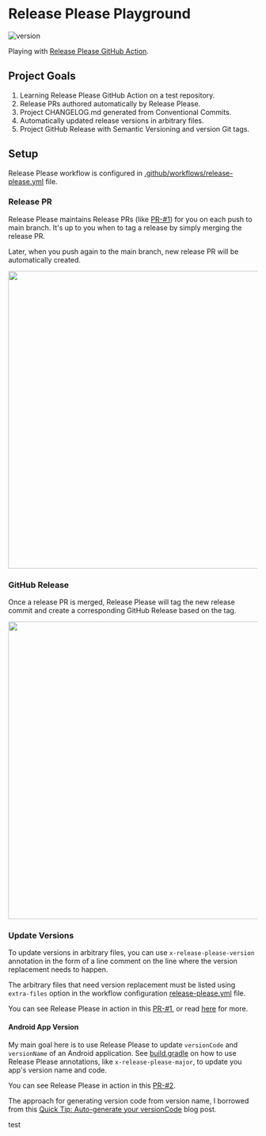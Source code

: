 # Release Please Playground

![version](https://img.shields.io/static/v1?label=version&message=1.1.0&color=blue) <!-- x-release-please-version -->

Playing with [Release Please GitHub Action](https://github.com/marketplace/actions/release-please-action).

## Project Goals

1. Learning Release Please GitHub Action on a test repository.
2. Release PRs authored automatically by Release Please.
3. Project CHANGELOG.md generated from Conventional Commits.
4. Automatically updated release versions in arbitrary files.
5. Project GitHub Release with Semantic Versioning and version Git tags.

## Setup

Release Please workflow is configured
in [.github/workflows/release-please.yml](https://github.com/digrec/release-please-playground/blob/main/.github/workflows/release-please.yml)
file.

### Release PR

Release Please maintains Release PRs (like [PR-#1](https://github.com/digrec/release-please-playground/pull/1/files))
for you on each push to main branch. It's up to you when to tag a release by simply merging the release PR.

Later, when you push again to the main branch, new release PR will be automatically created.

<img src="./release-pr.png" width="600">

### GitHub Release

Once a release PR is merged, Release Please will tag the new release commit and create a corresponding GitHub Release
based on the tag.

<img src="./release.png" width="600">

### Update Versions

To update versions in arbitrary files, you can use `x-release-please-version` annotation in the form of a line comment
on the line where the version replacement needs to happen.

The arbitrary files that need version replacement must be listed using `extra-files` option in the workflow
configuration [release-please.yml](.github/workflows/release-please.yml) file.

You can see Release Please in action in this [PR-#1](https://github.com/digrec/release-please-playground/pull/1/files),
or read [here](https://github.com/marketplace/actions/release-please-action#adding-additional-files) for more.

#### Android App Version

My main goal here is to use Release Please to update `versionCode` and `versionName` of an Android application.
See [build.gradle](./build.gradle) on how to use Release Please annotations, like `x-release-please-major`,
to update you app's version name and code.

You can see Release Please in action in this [PR-#2](https://github.com/digrec/release-please-playground/pull/2/files).

The approach for generating version code from version name, I borrowed from
this [Quick Tip: Auto-generate your versionCode](https://proandroiddev.com/quick-tip-auto-generate-your-versioncode-614629f7d3bd)
blog post.


test
